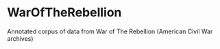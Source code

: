 # WarOfTheRebellion
Annotated corpus of data from War of The Rebellion (American Civil War archives)

